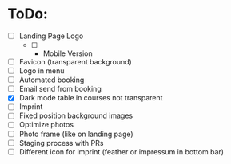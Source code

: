# ToDo:

- [ ] Landing Page Logo
  - [ ] + Mobile Version
- [ ] Favicon (transparent background)
- [ ] Logo in menu
- [ ] Automated booking
- [ ] Email send from booking
- [X] Dark mode table in courses not transparent
- [ ] Imprint
- [ ] Fixed position background images
- [ ] Optimize photos
- [ ] Photo frame (like on landing page)
- [ ] Staging process with PRs
- [ ] Different icon for imprint (feather or impressum in bottom bar)